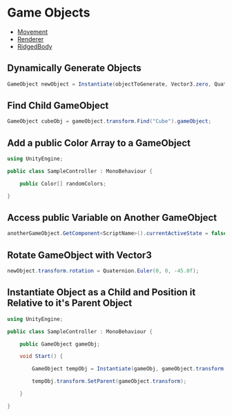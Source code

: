 # Game Objects

- [Movement](/GameObjects/Movement.md)
- [Renderer](/GameObjects/Renderer.md)
- [RidgedBody](/GameObjects/RidgedBody.md)

## Dynamically Generate Objects

```csharp
GameObject newObject = Instantiate(objectToGenerate, Vector3.zero, Quaternion.identity);
```

## Find Child GameObject

```csharp
GameObject cubeObj = gameObject.transform.Find("Cube").gameObject;
```

## Add a public Color Array to a GameObject

```csharp
using UnityEngine;

public class SampleController : MonoBehaviour {

    public Color[] randomColors;

}
```

## Access public Variable on Another GameObject

```csharp
anotherGameObject.GetComponent<ScriptName>().currentActiveState = false;
```

## Rotate GameObject with Vector3

```csharp
newObject.transform.rotation = Quaternion.Euler(0, 0, -45.0f);
```

## Instantiate Object as a Child and Position it Relative to it's Parent Object

```csharp
using UnityEngine;

public class SampleController : MonoBehaviour {

    public GameObject gameObj;

    void Start() {

        GameObject tempObj = Instantiate(gameObj, gameObject.transform.position, Quaternion.identity);

        tempObj.transform.SetParent(gameObject.transform);

    }

}
```
